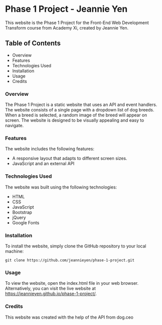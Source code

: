 # Phase 1 Project - Jeannie Yen
This website is the Phase 1 Project for the Front-End Web Development Transform course from Academy Xi, created by Jeannie Yen.

## Table of Contents
- Overview
- Features
- Technologies Used
- Installation
- Usage
- Credits

### Overview
The Phase 1 Project is a static website that uses an API and event handlers. The website consists of a single page with a dropdown list of dog breeds. When a breed is selected, a random image of the breed will appear on screen. The website is designed to be visually appealing and easy to navigate.

### Features
The website includes the following features:
- A responsive layout that adapts to different screen sizes.
- JavaScript and an external API

### Technologies Used
The website was built using the following technologies:

- HTML
- CSS
- JavaScript
- Bootstrap
- jQuery
- Google Fonts

### Installation
To install the website, simply clone the GitHub repository to your local machine:

```git clone https://github.com/jeannieyen/phase-1-project.git```

### Usage
To view the website, open the index.html file in your web browser. Alternatively, you can visit the live website at https://jeannieyen.github.io/phase-1-project/.

### Credits
This website was created with the help of the API from dog.ceo
